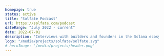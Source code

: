 ```yaml
---
homepage: true
status: active
title: "Solfate Podcast"
url: https://solfate.com/podcast
dateRange: "July 2022 - current"
date: 2022-07-01
description: "Interviews with builders and founders in the Solana ecosystem"
logo: "/media/projects/solfate/solfate.svg"
# heroImage: '/media/projects/header.png'
---
```

